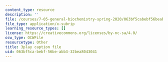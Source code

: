 ```yaml
---
content_type: resource
description: ''
file: /courses/7-05-general-biochemistry-spring-2020/063bf5cabebf56beabb332bea8043041_Z2ScgFh81Dc.vtt
file_type: application/x-subrip
learning_resource_types: []
license: https://creativecommons.org/licenses/by-nc-sa/4.0/
ocw_type: OCWFile
resourcetype: Other
title: 3play caption file
uid: 063bf5ca-bebf-56be-abb3-32bea8043041
---
```

